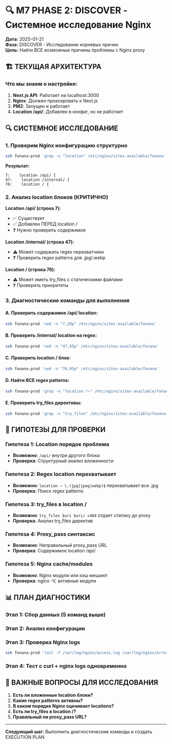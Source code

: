 # 🔍 M7 PHASE 2: DISCOVER - Системное исследование Nginx

**Дата:** 2025-01-21  
**Фаза:** DISCOVER - Исследование корневых причин  
**Цель:** Найти ВСЕ возможные причины проблемы с Nginx proxy

## 🏗️ ТЕКУЩАЯ АРХИТЕКТУРА

### **Что мы знаем о настройке:**
1. **Next.js API**: Работает на localhost:3000  
2. **Nginx**: Должен проксировать к Next.js
3. **PM2**: Запущен и работает
4. **Location /api/**: Добавлен в конфиг, но не работает

## 🔍 СИСТЕМНОЕ ИССЛЕДОВАНИЕ

### **1. Проверим Nginx конфигурацию структурно**
```bash
ssh fonana-prod 'grep -n "location" /etc/nginx/sites-available/fonana'
```

**Результат:**
```
7:    location /api/ {
47:    location /internal/ {
76:    location / {
```

### **2. Анализ location блоков (КРИТИЧНО)**

**Location /api/ (строка 7):**
- ✅ Существует
- ✅ Добавлен ПЕРЕД location /
- ❓ Нужно проверить содержимое

**Location /internal/ (строка 47):**
- ⚠️ Может содержать regex перехватчики
- ❓ Проверить regex patterns для .jpg/.webp

**Location / (строка 76):**
- ⚠️ Может иметь try_files с статическими файлами
- ❓ Проверить приоритеты

### **3. Диагностические команды для выполнения**

#### **A. Проверить содержимое /api/ location:**
```bash
ssh fonana-prod 'sed -n "7,20p" /etc/nginx/sites-available/fonana'
```

#### **B. Проверить /internal/ location на regex:**
```bash
ssh fonana-prod 'sed -n "47,65p" /etc/nginx/sites-available/fonana'
```

#### **C. Проверить location / блок:**
```bash
ssh fonana-prod 'sed -n "76,95p" /etc/nginx/sites-available/fonana'
```

#### **D. Найти ВСЕ regex patterns:**
```bash
ssh fonana-prod 'grep -n "location.*~" /etc/nginx/sites-available/fonana'
```

#### **E. Проверить try_files директивы:**
```bash
ssh fonana-prod 'grep -n "try_files" /etc/nginx/sites-available/fonana'
```

## 🎯 ГИПОТЕЗЫ ДЛЯ ПРОВЕРКИ

### **Гипотеза 1: Location порядок проблема**
- **Возможно**: `/api/` внутри другого блока
- **Проверка**: Структурный анализ вложенности

### **Гипотеза 2: Regex location перехватывает**
- **Возможно**: `location ~ \.(jpg|jpeg|webp)$` перехватывает все .jpg
- **Проверка**: Поиск regex patterns

### **Гипотеза 3: try_files в location /**
- **Возможно**: `try_files $uri $uri/ =404` отдает статику до proxy
- **Проверка**: Анализ try_files директив

### **Гипотеза 4: Proxy_pass синтаксис**
- **Возможно**: Неправильный proxy_pass URL
- **Проверка**: Содержимое location /api/

### **Гипотеза 5: Nginx cache/modules**
- **Возможно**: Nginx модули или кэш мешают
- **Проверка**: nginx -V, активные модули

## 📊 ПЛАН ДИАГНОСТИКИ

### **Этап 1: Сбор данных (5 команд выше)**
### **Этап 2: Анализ конфигурации**
### **Этап 3: Проверка Nginx logs**
```bash
ssh fonana-prod 'tail -f /var/log/nginx/access.log /var/log/nginx/error.log'
```

### **Этап 4: Тест с curl + nginx logs одновременно**

## 🚨 ВАЖНЫЕ ВОПРОСЫ ДЛЯ ИССЛЕДОВАНИЯ

1. **Есть ли вложенные location блоки?**
2. **Какие regex patterns активны?**
3. **В каком порядке Nginx оценивает locations?**
4. **Есть ли try_files в location /?**
5. **Правильный ли proxy_pass URL?**

---

**Следующий шаг:** Выполнить диагностические команды и создать EXECUTION PLAN 